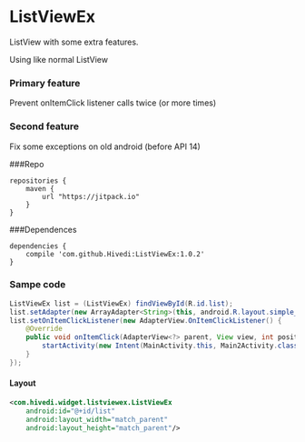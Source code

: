 # ListViewEx
ListView with some extra features. 

Using like normal ListView

### Primary feature
Prevent onItemClick listener calls twice (or more times)

### Second feature
Fix some exceptions on old android  (before API 14)

###Repo
```
repositories {
	maven {
		url "https://jitpack.io"
	}
}
```

###Dependences
```
dependencies {
	compile 'com.github.Hivedi:ListViewEx:1.0.2'
}
```

### Sampe code
```java
ListViewEx list = (ListViewEx) findViewById(R.id.list);
list.setAdapter(new ArrayAdapter<String>(this, android.R.layout.simple_list_item_1, new String[]{"item1", "item2", "item 3"}));
list.setOnItemClickListener(new AdapterView.OnItemClickListener() {
	@Override
	public void onItemClick(AdapterView<?> parent, View view, int position, long id) {
		startActivity(new Intent(MainActivity.this, Main2Activity.class));
	}
});
```

#### Layout
```xml
<com.hivedi.widget.listviewex.ListViewEx
	android:id="@+id/list"
	android:layout_width="match_parent"
	android:layout_height="match_parent"/>
```
